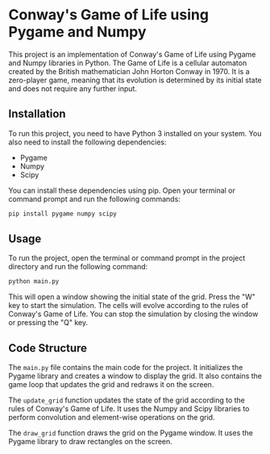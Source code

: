 # Conway's Game of Life using Pygame and Numpy

This project is an implementation of Conway's Game of Life using Pygame and Numpy libraries in Python. The Game of Life is a cellular automaton created by the British mathematician John Horton Conway in 1970. It is a zero-player game, meaning that its evolution is determined by its initial state and does not require any further input.

## Installation

To run this project, you need to have Python 3 installed on your system. You also need to install the following dependencies:

- Pygame
- Numpy
- Scipy

You can install these dependencies using pip. Open your terminal or command prompt and run the following commands:

```sh
pip install pygame numpy scipy
```
## Usage

To run the project, open the terminal or command prompt in the project directory and run the following command:

```sh
python main.py
```
This will open a window showing the initial state of the grid. Press the "W" key to start the simulation. The cells will evolve according to the rules of Conway's Game of Life. You can stop the simulation by closing the window or pressing the "Q" key.

## Code Structure

The `main.py` file contains the main code for the project. It initializes the Pygame library and creates a window to display the grid. It also contains the game loop that updates the grid and redraws it on the screen.

The `update_grid` function updates the state of the grid according to the rules of Conway's Game of Life. It uses the Numpy and Scipy libraries to perform convolution and element-wise operations on the grid.

The `draw_grid` function draws the grid on the Pygame window. It uses the Pygame library to draw rectangles on the screen.
